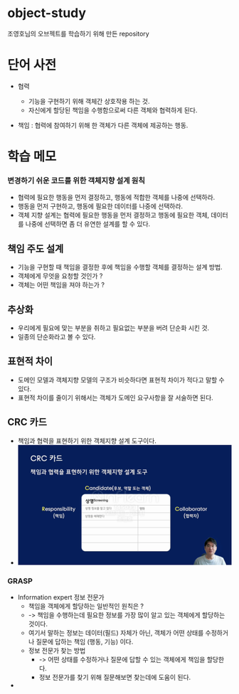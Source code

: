 # object-study
조영호님의 오브젝트를 학습하기 위해 만든 repository

# 단어 사전
- 협력 
  - 기능을 구현하기 위해 객체간 상호작용 하는 것.
  - 자신에게 할당된 책임을 수행함으로써 다른 객체와 협력하게 된다.

- 책임 : 협력에 참여하기 위해 한 객체가 다른 객체에 제공하는 행동.

# 학습 메모


### 변경하기 쉬운 코드를 위한 객체지향 설계 원칙
- 협력에 필요한 행동을 먼저 결정하고, 행동에 적합한 객체를 나중에 선택하라.
- 행동을 먼저 구현하고, 행동에 필요한 데이터를 나중에 선택하라.
- 객체 지향 설계는 협력에 필요한 행동을 먼저 결정하고 행동에 필요한 객체, 데이터를 나중에 선택하면 좀 더 유연한 설계를 할 수 있다.

## 책임 주도 설계
- 기능을 구현할 때 책임을 결정한 후에 책임을 수행할 객체를 결정하는 설계 방법.
- 객체에게 무엇을 요청할 것인가 ? 
- 객체는 어떤 책임을 져야 하는가 ?

## 추상화
- 우리에게 필요에 맞는 부분을 취하고 필요없는 부분을 버려 단순화 시킨 것.
- 일종의 단순화라고 볼 수 있다.

## 표현적 차이
- 도메인 모델과 객체지향 모델의 구조가 비슷하다면 표현적 차이가 적다고 말할 수 있다.
- 표현적 차이를 줄이기 위해서는 객체가 도메인 요구사항을 잘 서술하면 된다.

## CRC 카드
- 책임과 협력을 표현하기 위한 객체지향 설계 도구이다.
- ![img.png](img/crc.png)

### GRASP

- Information expert 정보 전문가
  - 책임을 객체에게 할당하는 일반적인 원칙은 ?
  - -> 책임을 수행하는데 필요한 정보를 가장 많이 알고 있는 객체에게 할당하는 것이다.
  - 여기서 말하는 정보는 데이터(필드) 자체가 아닌, 객체가 어떤 상태를 수정하거나 질문에 답하는 책임 (행동, 기능) 이다.
  - 정보 전문가 찾는 방법
    - -> 어떤 상태를 수정하거나 질문에 답할 수 있는 객체에게 책임을 할당한다.
    - 정보 전문가를 찾기 위해 질문해보면 찾는데에 도움이 된다.
- 
